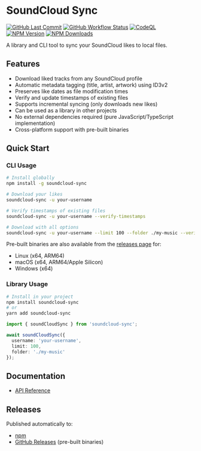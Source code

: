 # SoundCloud Sync

[![GitHub Last Commit](https://img.shields.io/github/last-commit/realies/soundcloud-sync?style=flat-square&logo=git&label=last%20commit)](https://github.com/realies/soundcloud-sync/commits/main)
[![GitHub Workflow Status](https://img.shields.io/github/actions/workflow/status/realies/soundcloud-sync/npm-publish.yml?style=flat-square&logo=github&label=build)](https://github.com/realies/soundcloud-sync/actions)
[![CodeQL](https://img.shields.io/github/actions/workflow/status/realies/soundcloud-sync/codeql-analysis.yml?style=flat-square&logo=github&label=CodeQL)](https://github.com/realies/soundcloud-sync/actions/workflows/codeql-analysis.yml)
[![NPM Version](https://img.shields.io/npm/v/soundcloud-sync?style=flat-square&logo=npm)](https://www.npmjs.com/package/soundcloud-sync)
[![NPM Downloads](https://img.shields.io/npm/dm/soundcloud-sync?style=flat-square&logo=npm)](https://www.npmjs.com/package/soundcloud-sync)

A library and CLI tool to sync your SoundCloud likes to local files.

## Features

- Download liked tracks from any SoundCloud profile
- Automatic metadata tagging (title, artist, artwork) using ID3v2
- Preserves like dates as file modification times
- Verify and update timestamps of existing files
- Supports incremental syncing (only downloads new likes)
- Can be used as a library in other projects
- No external dependencies required (pure JavaScript/TypeScript implementation)
- Cross-platform support with pre-built binaries

## Quick Start

### CLI Usage

```bash
# Install globally
npm install -g soundcloud-sync

# Download your likes
soundcloud-sync -u your-username

# Verify timestamps of existing files
soundcloud-sync -u your-username --verify-timestamps

# Download with all options
soundcloud-sync -u your-username --limit 100 --folder ./my-music --verify-timestamps
```

Pre-built binaries are also available from the [releases page](https://github.com/realies/soundcloud-sync/releases) for:
- Linux (x64, ARM64)
- macOS (x64, ARM64/Apple Silicon)
- Windows (x64)

### Library Usage

```bash
# Install in your project
npm install soundcloud-sync
# or
yarn add soundcloud-sync
```

```typescript
import { soundCloudSync } from 'soundcloud-sync';

await soundCloudSync({
  username: 'your-username',
  limit: 100,
  folder: './my-music'
});
```

## Documentation

- [API Reference](API.md)

## Releases

Published automatically to:
- [npm](https://www.npmjs.com/package/soundcloud-sync)
- [GitHub Releases](https://github.com/realies/soundcloud-sync/releases) (pre-built binaries)
